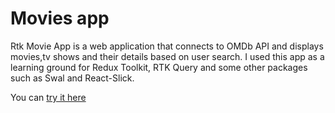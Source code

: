 # Movies app

Rtk Movie App is a web application that connects to OMDb API and displays movies,tv shows and their details based on user search. I used this app as a learning ground for Redux Toolkit, RTK Query and some other packages such as Swal and React-Slick.

You can [try it here](https://rtkmovieapp.vercel.app/)
